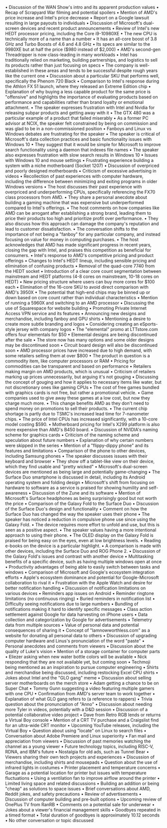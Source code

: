 • Discussion of the WAN Show's intro and its apparent production values
• Recap of Scrapyard War filming and potential spoilers
• Mention of AMD's price increase and Intel's price decrease
• Report on a Google lawsuit resulting in large payouts to individuals
• Discussion of Microsoft's dual-screen devices and recent product announcements
• Review of Intel's new HEDT processor pricing, including the Core i9-10980XE
• The new CPU is technically more of a name than a number
• It has an all-core boost of 3.8 GHz and Turbo Boosts of 4.6 and 4.8 GHz
• Its specs are similar to the 9980XE but at half the price ($980 instead of $2,000)
• AMD's second-gen Threadripper is now class-leading in many workloads
• Intel has traditionally relied on marketing, building partnerships, and logistics to sell its products rather than just focusing on specs
• The company is well-established in these areas and tends to be successful despite rough years like the current one
• Discussion about a particular SKU that performs well, specifically the Phenom 720 Black
• Comparison to Intel's response during the Athlon FX 51 launch, where they released an Extreme Edition chip
• Explanation of why buying a less capable product for the same price is "offensive" and highlights the importance of evaluating products based on performance and capabilities rather than brand loyalty or emotional attachment.
• The speaker expresses frustration with Intel and Nvidia for releasing subpar products and getting away with it
• The GTX 480 was a particular example of a product that failed miserably
• As a former PC advisor at NCIX, the speaker felt constrained by being on commission and was glad to be in a non-commissioned position
• Fanboys and Linux vs Windows debates are frustrating for the speaker
• The speaker is critical of Microsoft's data collection practices and basic functionality issues with Windows 10
• They suggest that it would be simple for Microsoft to improve search functionality using a daemon that indexes file names
• The speaker also expresses frustration with slow search results in Windows 10
• Issues with Windows 10 and mouse settings
• Frustrating experience building a system with a niche motherboard (Socket 1207)
• Discussion of overpriced and poorly designed motherboards
• Criticism of excessive advertising in videos
• Recollection of past experiences with computer hardware, including the difference between minimizing and exiting programs in older Windows versions
• The host discusses their past experience with overpriced and underperforming CPUs, specifically referencing the FX70 class processors from AMD.
• They share a personal anecdote about building a gaming machine that was expensive but underperformed compared to Intel's offerings.
• The host comments on how companies like AMD can be arrogant after establishing a strong brand, leading them to price their products too high and prioritize profit over performance.
• They also discuss how this approach can damage the company's reputation and lead to customer dissatisfaction.
• The conversation shifts to the importance of not being a "fanboy" for any particular company, and instead focusing on value for money in computing purchases.
• The host acknowledges that AMD has made significant progress in recent years, closing the gap with Intel, and praises this competition as beneficial for consumers.
• Intel's response to AMD's competitive pricing and product offerings
• Changes to Intel's HEDT lineup, including sensible pricing and elimination of confusing products
• Removal of the quad-core 7740 from the HEDT socket
• Introduction of a clear core count segmentation between mainstream and HEDT platforms (4-8 cores on mainstream, 10-18 cores on HEDT)
• New pricing structure where users can buy more cores for $100 each
• Elimination of the 16-core SKU to avoid direct comparison with AMD's 3950X
• The potential that high-end chips may be binned up or down based on core count rather than individual characteristics
• Mention of running a 5960X and switching to an AMD processor
• Discussing the use of Squarespace for website building
• Promoting Private Internet Access VPN service and its features
• Announcing new designs and merchandise, including fanboy and GPU shirts
• Mentioning a desire to create more subtle branding and logos
• Considering creating an eSports-style jersey with company logos
• The "elemental" promo at LTTstore.com offers four elementals for $50
• Elemental designs are being discontinued after the sale
• The store now has many options and some older designs may be discontinued soon
• Circuit board design will also be discontinued soon
• AMD processor prices have increased due to high demand, with some retailers selling them at over $800
• The product in question is a commodity item, like computer processors or RAM
• Pricing for commodities can be transparent and based on performance
• Retailers making margin on AMD products, which is unusual
• Criticism of retailers marking up prices unnecessarily, but arguing it's not gouging
• Discussing the concept of gouging and how it applies to necessary items like water, but not discretionary ones like gaming CPUs
• The cost of free games bundled with graphics cards is not free, but rather a promotional vehicle.
• Game companies used to give away these games at a low cost, but now they charge much more.
• This change benefits AMD as they don't need to spend money on promotions to sell their products.
• The current chip shortage is partly due to TSMC's increased lead time for 7-nanometer chips.
• The price of Intel CPUs has increased significantly, with a 10-core model costing $590.
• Motherboard pricing for Intel's X299 platform is also more expensive than AMD's B450 board.
• Discussion of NVIDIA's naming scheme for graphics cards
• Criticism of the naming scheme and speculation about future numbers
• Explanation of why certain numbers were skipped in the series
• Mention of a "flippy-dippy phone" and its features and limitations
• Comparison of the phone to other devices, including Samsung phones
• The speaker discusses issues with their keyboard and browser
• They show off a tablet-like view on their device, which they find usable and "pretty wicked"
• Microsoft's dual-screen devices are mentioned as being large and potentially game-changing
• The Surface Duo smartphone is discussed in detail, including its Android operating system and folding design
• Microsoft's shift from focusing on hardware to software as a service is praised for showing humility and self-awareness
• Discussion of the Zune and its software
• Mention of Microsoft's Surface headphones as being surprisingly good but not worth the price
• Comparison of the Galaxy Fold to the Surface Duo
• Discussion of the Surface Duo's design and functionality
• Comment on how the Surface Duo has changed the way the speaker uses their phone
• The speaker has noticed a reduction in compulsive phone use since using the Galaxy Fold.
• The device requires more effort to unfold and use, but this is seen as a positive aspect.
• The speaker values having a more intentional approach to using their phone.
• The OLED display on the Galaxy Fold is praised for being easy on the eyes, even at low brightness levels.
• Reading e-books on the device is a particular highlight.
• A comparison is made with other devices, including the Surface Duo and ROG Phone 2.
• Discussion of the Galaxy Fold's issues and contrast with another device
• Multitasking benefits of a specific device, such as having multiple windows open at once
• Productivity advantages of being able to easily switch between tasks and windows
• Comparison of Microsoft and Google's ecosystem integration efforts
• Apple's ecosystem dominance and potential for Google-Microsoft collaboration to rival it
• Frustration with the Apple Watch and desire for better notification handling
• Discussion of notification limitations on various devices
• Reminders app issues on Android
• Reminder ringtone limitations (no continuous ringing)
• Buried reminders in notification list
• Difficulty seeing notifications due to large numbers
• Bundling of notifications making it hard to identify specific messages
• Class action settlement against Google for data harvesting on iPhone users
• Data collection and categorization by Google for advertisements
• Telemetry data from multiple sources
• Value of personal data and potential consequences of sharing it
• Concept of "Iamnowworthless.com" as a website for donating all personal data to others
• Discussion of upgrading computer hardware and Linus's pronunciation of the word "paste"
• Personal anecdotes and comments from viewers
• Discussion about the quality of Luke's vision
• Mention of a storage container for computer parts
• Eliezer asking when new water bottle colors will be available
• Nick responding that they are not available yet, but coming soon
• Techmoji being mentioned as an inspiration to pursue computer engineering
• Shirts and merchandise being discussed, including restocking Excel CPU shirts
• Jokes about Intel and the "GLO gang" meme
• Discussion about selling server motherboards on the merch store
• Adam getting a chance to be on Super Chat
• Tommy Gunn suggesting a video featuring multiple gamers with one CPU
• Confirmation from AMD's server team to work together
• Explanation of what GLO gang refers to (a reference to rappers)
• Trivia question about the pronunciation of "Anno"
• Discussion about needing more Tyler in videos, potentially with a D&D session
• Discussion of a potential collaborative video project
• Dave from Retro RGB lends or returns a Virtual Boy console
• Mention of a CRT TV purchase and a Craigslist find for an ultra-wide CRT monitor
• Upcoming YouTube releases, including the Virtual Boy
• Question about using "locate" on Linux to search files
• Conversation about Adobe Premiere and Linux superiority
• Fan mail and appreciation from viewers
• Discussion of past memories watching the channel as a young viewer
• Future technology topics, including RISC-V, RDNA, and IBM's future
• Nostalgia for old ads, such as Tunnel Bear
• Viewers sharing their own tech projects and experiences
• Discussion of merchandise, including shirts and mousepads
• Question about the use of infrared lights in costumes
• Printer placement and temperature concerns
• Garage as a potential location for printer but issues with temperature fluctuations
• Using a ventilation fan to improve airflow around the printer
• Limited living space and related discussions
• Building an addition or being "cheap" as solutions to space issues
• Brief conversations about AMD, Reddit jokes, and safety precautions
• Review of advertisements
• Discussion of computer building and pre-built options
• Upcoming review of OnePlus TV from RanRB
• Comments on a potential sale for underwear
• Jokes about a viewer's financial management skills
• Goodbyes repeated in a timed format 
• Total duration of goodbyes is approximately 10.12 seconds 
• No other conversation or topic discussed
